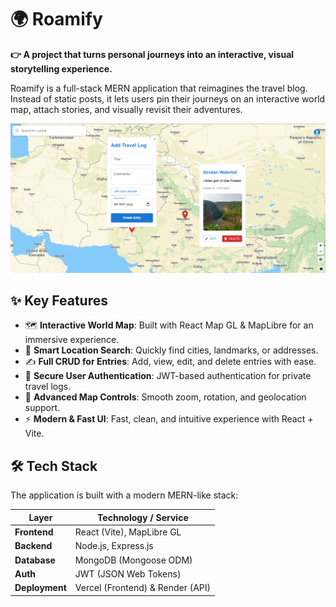 # 🌍 Roamify

**👉 A project that turns personal journeys into an interactive, visual storytelling experience.**

Roamify is a full-stack MERN application that reimagines the travel blog. Instead of static posts, it lets users pin their journeys on an interactive world map, attach stories, and visually revisit their adventures.

![Roamify Preview](screenshot/Roamify.png)

## ✨ Key Features

- 🗺️ **Interactive World Map**: Built with React Map GL & MapLibre for an immersive experience.
- 📍 **Smart Location Search**: Quickly find cities, landmarks, or addresses.
- ✍️ **Full CRUD for Entries**: Add, view, edit, and delete entries with ease.
- 🔐 **Secure User Authentication**: JWT-based authentication for private travel logs.
- 🧭 **Advanced Map Controls**: Smooth zoom, rotation, and geolocation support.
- ⚡ **Modern & Fast UI**: Fast, clean, and intuitive experience with React + Vite.

## 🛠 Tech Stack

The application is built with a modern MERN-like stack:

| Layer          | Technology / Service             |
| -------------- | -------------------------------- |
| **Frontend**   | React (Vite), MapLibre GL        |
| **Backend**    | Node.js, Express.js              |
| **Database**   | MongoDB (Mongoose ODM)           |
| **Auth**       | JWT (JSON Web Tokens)            |
| **Deployment** | Vercel (Frontend) & Render (API) |
